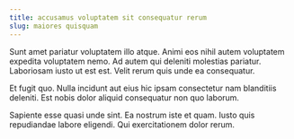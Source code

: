 ```yaml
---
title: accusamus voluptatem sit consequatur rerum
slug: maiores quisquam
---
```


Sunt amet pariatur voluptatem illo atque. Animi eos nihil autem voluptatem expedita voluptatem nemo. Ad autem qui deleniti molestias pariatur. Laboriosam iusto ut est est. Velit rerum quis unde ea consequatur.

Et fugit quo. Nulla incidunt aut eius hic ipsam consectetur nam blanditiis deleniti. Est nobis dolor aliquid consequatur non quo laborum.

Sapiente esse quasi unde sint. Ea nostrum iste et quam. Iusto quis repudiandae labore eligendi. Qui exercitationem dolor rerum.

